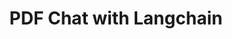 ---
title: PDF Chat with Langchain
emoji: ⚡
colorFrom: gray
colorTo: red
sdk: gradio
sdk_version: 3.50.2
app_file: app.py
pinned: false
---